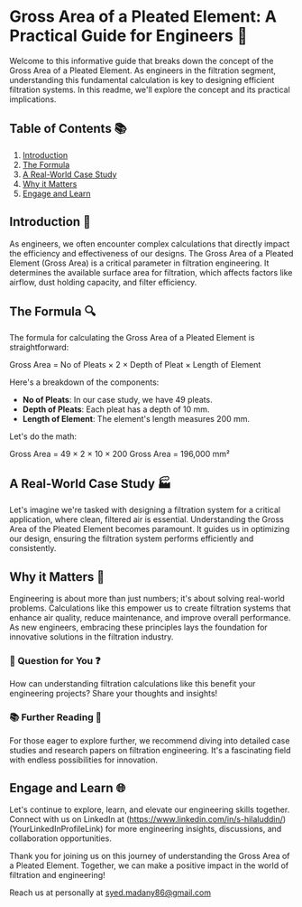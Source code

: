 # Gross Area of a Pleated Element: A Practical Guide for Engineers 📐

Welcome to this informative guide that breaks down the concept of the Gross Area of a Pleated Element. As engineers in the filtration segment, understanding this fundamental calculation is key to designing efficient filtration systems. In this readme, we'll explore the concept and its practical implications.

## Table of Contents 📚
1. [Introduction](#introduction)
2. [The Formula](#the-formula)
3. [A Real-World Case Study](#a-real-world-case-study)
4. [Why it Matters](#why-it-matters)
5. [Engage and Learn](#engage-and-learn)

## Introduction 🚀
As engineers, we often encounter complex calculations that directly impact the efficiency and effectiveness of our designs. The Gross Area of a Pleated Element (Gross Area) is a critical parameter in filtration engineering. It determines the available surface area for filtration, which affects factors like airflow, dust holding capacity, and filter efficiency.

## The Formula 🔍
The formula for calculating the Gross Area of a Pleated Element is straightforward:

Gross Area = No of Pleats × 2 × Depth of Pleat × Length of Element

Here's a breakdown of the components:
- **No of Pleats**: In our case study, we have 49 pleats.
- **Depth of Pleats**: Each pleat has a depth of 10 mm.
- **Length of Element**: The element's length measures 200 mm.

Let's do the math:

Gross Area = 49 × 2 × 10 × 200
Gross Area = 196,000 mm²

## A Real-World Case Study 🏭
Let's imagine we're tasked with designing a filtration system for a critical application, where clean, filtered air is essential. Understanding the Gross Area of the Pleated Element becomes paramount. It guides us in optimizing our design, ensuring the filtration system performs efficiently and consistently.

## Why it Matters 🌟
Engineering is about more than just numbers; it's about solving real-world problems. Calculations like this empower us to create filtration systems that enhance air quality, reduce maintenance, and improve overall performance. As new engineers, embracing these principles lays the foundation for innovative solutions in the filtration industry.

### 🤔 Question for You ❓
How can understanding filtration calculations like this benefit your engineering projects? Share your thoughts and insights!

### 📚 Further Reading 📖
For those eager to explore further, we recommend diving into detailed case studies and research papers on filtration engineering. It's a fascinating field with endless possibilities for innovation.

## Engage and Learn 🌐
Let's continue to explore, learn, and elevate our engineering skills together. Connect with us on LinkedIn at (https://www.linkedin.com/in/s-hilaluddin/)(YourLinkedInProfileLink) for more engineering insights, discussions, and collaboration opportunities.

Thank you for joining us on this journey of understanding the Gross Area of a Pleated Element. Together, we can make a positive impact in the world of filtration and engineering!

Reach us at personally at syed.madany86@gmail.com
